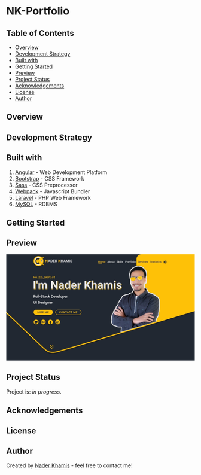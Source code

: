 # NK-Portfolio

## Table of Contents

- [Overview](#overview)
- [Development Strategy](#development-strategy)
- [Built with](#built-with)
- [Getting Started](#getting-started)
- [Preview](#preview)
- [Project Status](#project-status)
- [Acknowledgements](#acknowledgements)
- [License](#license)
- [Author](#author)

## Overview

## Development Strategy

## Built with

1. [Angular](https://angular.io/) - Web Development Platform
2. [Bootstrap](https://getbootstrap.com/) - CSS Framework
3. [Sass](https://sass-lang.com/) - CSS Preprocessor
4. [Webpack](https://webpack.js.org/) - Javascript Bundler
5. [Laravel](https://laravel.com/) - PHP Web Framework
6. [MySQL](https://dev.mysql.com/) - RDBMS

## Getting Started

## Preview

![NK-Home Screen](NK-preview.jpg)

## Project Status

Project is: _in progress_.

## Acknowledgements

## License

## Author

Created by [Nader Khamis](https://www.naderkhamis.com/) - feel free to contact me!
